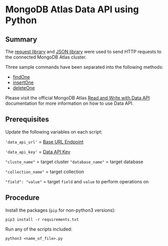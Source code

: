 # MongoDB Atlas Data API using Python

## Summary
The [request library](https://docs.python-requests.org/en/latest/) and [JSON library](https://docs.python.org/3/library/json.html) were used to send HTTP requests to the connected MongoDB Atlas cluster.

Three sample commands have been separated into the following methods:
* [findOne](https://github.com/bcrisologo/mongodb-atlas-data-api/blob/python/python/find-document.py)
* [insertOne](https://github.com/bcrisologo/mongodb-atlas-data-api/blob/python/python/insert-document.py)
* [deleteOne](https://github.com/bcrisologo/mongodb-atlas-data-api/blob/python/python/delete-document.py)

Please visit the official MongoDB Atlas [Read and Write with Data API](https://docs.atlas.mongodb.com/api/data-api/#read-and-write-with-the-data-api--preview-) documentation for more information on how to use Data API.

## Prerequisites

Update the following variables on each script:

`'data_api_url'` = [Base URL Endpoint](https://docs.atlas.mongodb.com/api/data-api-resources/#base-url)

`'data_api_key'` = [Data API Key](https://docs.atlas.mongodb.com/api/data-api/#2.-create-a-data-api-key)

`"cluste_name"` = target cluster
`"database_name"` = target database

`"collection_name"` = target collection

`"field": "value"` = target `field` and `value` to perform operations on

## Procedure

Install the packages (`pip` for non-python3 versions):
```
pip3 install -r requirements.txt
```

Run any of the scripts included:
```
python3 <name_of_file>.py
```
